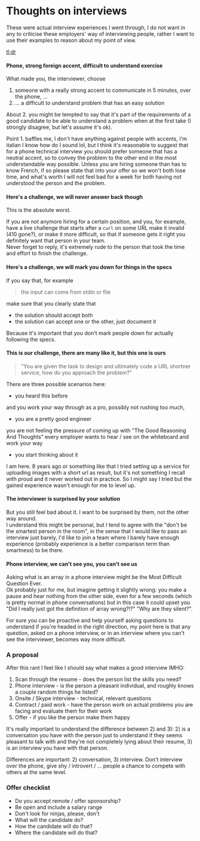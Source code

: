 # Thoughts on interviews

These were actual interview experiences I went through, I do not want in any to criticise these employers' way of interviewing people, rather I want to use their examples to reason about my point of view.

[tl;dr](#a-proposal)

#### Phone, strong foreign accent, difficult to understand exercise

What made you, the interviewer, choose

 1. someone with a really strong accent to communicate in 5 minutes, over the phone, ...
 2. ... a difficult to understand problem that has an easy solution

About 2. you might be tempted to say that it's part of the requirements of a good candidate to be able to understand a problem when at the first take (I strongly disagree, but let's assume it's ok).

Point 1. baffles me, I don't have anything against people with accents, I'm italian I know how do I sound lol, but I think it's reasonable to suggest that for a phone technical interview you should prefer someone that has a neutral accent, so to convey the problem to the other end in the most understandable way possible. Unless you are hiring someone than has to know French, if so please state that into your offer so we won't both lose time, and what's worth I will not feel bad for a week for both having not understood the person and the problem.

#### Here's a challenge, we will never answer back though

This is the absolute worst.

If you are not anymore hiring for a certain position, and you, for example, have a live challenge that starts after a `curl` on some URL make it invalid (410 gone?), or make it more difficult, so that if someone gets it right you definitely want that person in your team.<br />
Never forget to reply, it's extremely rude to the person that took the time and effort to finish the challenge.

#### Here's a challenge, we will mark you down for things in the specs

If you say that, for example

> the input can come from stdin or file

make sure that you clearly state that

 * the solution should accept both
 * the solution can accept one or the other, just document it

Because it's important that you don't mark people down for actually following the specs.

#### This is our challenge, there are many like it, but this one is ours

> "You are given the task to design and ultimately code a URL shortner service, how do you approach the problem?"

There are three possible scenarios here:

* you heard this before 

and you work your way through as a pro, possibly not rushing too much, 

* you are a pretty good engineer 

you are not feeling the pressure of coming up with "The Good Reasoning And Thoughts" every employer wants to hear / see on the whiteboard and work your way 

* you start thinking about it

I am here. 8 years ago or something like that I tried setting up a service for uploading images with a short url as result, but it's not something I recall with proud and it never worked out in practice. So I might say I tried but the gained experience wasn't enough for me to level up.

#### The interviewer is surprised by your solution

But you still feel bad about it. I want to be surprised by them, not the other way around.<br />
I understand this might be personal, but I tend to agree with the "don't be the smartest person in the room", in the sense that I would like to pass an interview just barely, I'd like to join a team where I barely have enough experience (probably experience is a better comparison term than smartness) to be there.

#### Phone interview, we can't see you, you can't see us

Asking what is an array in a phone interview might be the Most Difficult Question Ever.<br />
Ok probably just for me, but imagine getting it slightly wrong: you make a pause and hear nothing from the other side, even for a few seconds (which is pretty normal in phone conversations) but in this case it could upset you "Did I really just got the definition of array wrong?!?" "Why are they silent?".

For sure you can be proactive and help yourself asking questions to understand if you're headed in the right direction, my point here is that any question, asked on a phone interview, or in an interview where you can't see the interviewer, becomes way more difficult.

### A proposal

After this rant I feel like I should say what makes a good interview IMHO:

 1) Scan through the resume - does the person list the skills you need?
 2) Phone interview - is the person a pleasant individual, and roughly knows a couple random things he listed?
 3) Onsite / Skype interview - technical, relevant questions
 4) Contract / paid work - have the person work on actual problems you are facing and evaluate them for their work
 5) Offer - if you like the person make them happy

It's really important to understand the difference between 2) and 3): 2) is a conversation you have with the person just to understand if they seems pleasant to talk with and they're not completely lying about their resume, 3) is an interview you have with that person. 

Differences are important: 2) conversation, 3) interview. Don't interview over the phone, give shy / introvert / ... people a chance to compete with others at the same level.

### Offer checklist

 * Do you accept remote / offer sponsorship?
 * Be open and include a salary range
 * Don't look for ninjas, please, don't
 * What will the candidate do?
 * How the candidate will do that? 
 * Where the candidate will do that?
